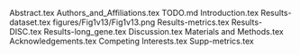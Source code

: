 Abstract.tex
Authors_and_Affiliations.tex
TODO.md
Introduction.tex
Results-dataset.tex
figures/Fig1v13/Fig1v13.png
Results-metrics.tex
Results-DISC.tex
Results-long_gene.tex
Discussion.tex
Materials and Methods.tex
Acknowledgements.tex
Competing Interests.tex
Supp-metrics.tex
